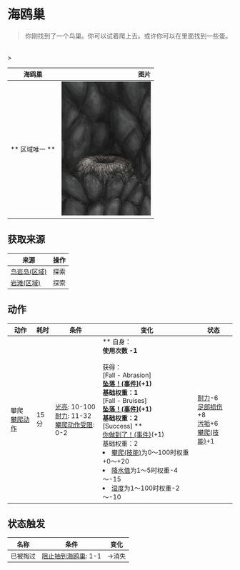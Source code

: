 # 海鸥巢  
> 你刚找到了一个鸟巢。你可以试着爬上去。或许你可以在里面找到一些蛋。  
<br>  
>   
  
  海鸥巢  |   图片   
 ----  |  ----:   
 ** 区域唯一 **  |  <img decoding="async" src="Sprite/SeagullNest.png" href="a.md" style="max-width:300px;max-height:300px;">   
  
## 获取来源  
来源  |  操作  
----  |  ----  
[鸟岩岛(区域)](BirdRock.md)  |  探索  
[岩滩(区域)](Rocks.md)  |  探索  
## 动作  
动作  |  耗时  |  条件  |  变化  |  状态  
----  |  ----  |  ----  |  ----  |  ----  
攀爬<br>[攀爬动作](ClimbAction.md)  |  15分  |  [光亮](Light.md): 10-100<br>[耐力](Stamina.md): 11-32<br>[攀爬动作受限](ModifierClimb.md): 0-2  |  ** 自身：**<br>使用次数  -1<br><br>** 获得： **<br>** [Fall - Abrasion] **<br>  [坠落！(事件)](Event_FallAbrasion.md)(+1)<br>基础权重：1<br>** [Fall - Bruises] **<br>  [坠落！(事件)](Event_FallBruise.md)(+1)<br>基础权重：2<br>** [Success] **<br>  [你做到了！(事件)](Event_SeagullNest.md)(+1)<br>基础权重：2<li>[攀爬(技能)](Skill_Climbing.md)为0～100时权重+0～+20</li><li>[降水值](RainValue.md)为1～5时权重-4～-15</li><li>[湿度](Wetness.md)为1～100时权重-2～-10</li>  |  [耐力](Stamina.md)-6<br>[足部损伤](FootDamage.md)+8<br>[污垢](Filth.md)+6<br>[攀爬(技能)](Skill_Climbing.md)+1  
## 状态触发  
名称  |  条件  |  变化  
----  |  ----  |  ----  
已被掏过  |  [阻止抽到海鸥巢](SeagullNestKiller.md): 1-1  |  →消失  


<script>document.title="海鸥巢 - 卡牌生存百科 Card Survival Wiki";</script>